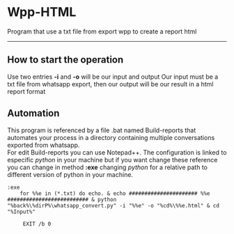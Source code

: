 # Wpp-HTML
Program that use a txt file from export wpp to create a report html

 ---
 ## How to start the operation
 Use two entries **-i** and **-o** will be our input and output
 Our input must be a txt file from whatsapp export, then our output will be our result in a html report format  

 ## Automation
 This program is referenced by a file .bat named Build-reports that automates your process in a directory containing multiple conversations exported from whatsapp.  
 For edit Build-reports you can use Notepad++. The configuration is linked to especific *python* in your machine but if you want change these reference you can change in method **:exe** changing *python* for a relative path to different version of python in your machine.
   
``` batch
:exe
    for %%e in (*.txt) do echo. & echo ###################### %%e ########################## & python "%back%\%dirP%\whatsapp_convert.py" -i "%%e" -o "%cd%\%%e.html" & cd "%Input%"

     EXIT /b 0
```
